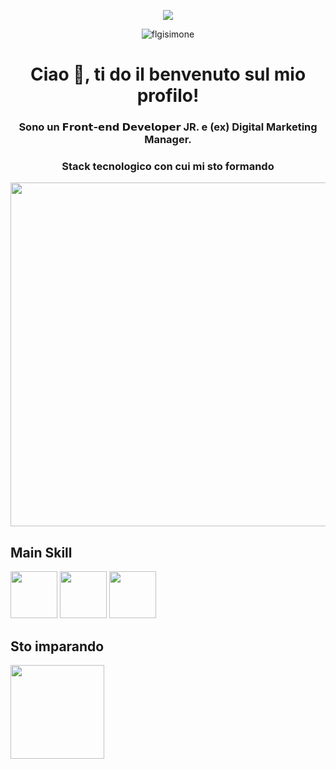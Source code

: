 <p align="center"><img src="https://media.tenor.com/0jWydtIVg6wAAAAC/independence-day-jeff-goldblum.gif"></p>
<p align="center"> <img src="https://komarev.com/ghpvc/?username=flgisimone&label=Profile%20views&color=0e75b6&style=flat" alt="flgisimone" /> </p>

<h1 align="center">Ciao 👋, ti do il benvenuto sul mio profilo!</h1>

<h3 align="center">Sono un 𝗙𝗿𝗼𝗻𝘁-𝗲𝗻𝗱 𝗗𝗲𝘃𝗲𝗹𝗼𝗽𝗲𝗿 JR. e (ex) Digital Marketing Manager.</h3>
<h3 align="center">Stack tecnologico con cui mi sto formando</h3>
<p align="center"><img src="https://edgemony.com/wp-content/uploads/2022/07/loghicoding.png" width="550px"></h4>


<h2>Main Skill</h2>
<p align="left">
  <img src="https://edgemony.com/wp-content/uploads/2020/09/1200px-HTML5_logo_and_wordmark.svg-300x300.png" width="75px">
  <img src="https://edgemony.com/wp-content/uploads/2020/09/CSS3_logo_and_wordmark-1024x1024.png" width="75px">
  <img src="https://edgemony.com/wp-content/uploads/2020/09/js-logo-1-1024x1024.png" width="75px">
</p>

<h2>Sto imparando</h2>
<p align="left">
  <img src="https://logos-download.com/wp-content/uploads/2016/09/React_logo_wordmark.png" width="150px">
</p>                                                                                                                 

<!---
flgisimone/flgisimone is a ✨ special ✨ repository because its `README.md` (this file) appears on your GitHub profile.
You can click the Preview link to take a look at your changes.
--->
